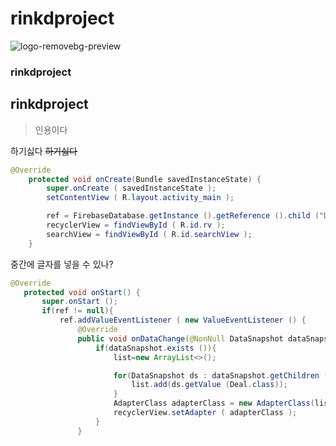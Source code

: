 # rinkdproject

![logo-removebg-preview](https://user-images.githubusercontent.com/62926717/85275378-376d1080-b4bb-11ea-8bf9-30b39bdbd201.png)


### rinkdproject
## rinkdproject

>인용이다

하기싫다 ~~하기싫다~~


```java    
@Override
    protected void onCreate(Bundle savedInstanceState) {
        super.onCreate ( savedInstanceState );
        setContentView ( R.layout.activity_main );

        ref = FirebaseDatabase.getInstance ().getReference ().child ("Deal").child ( "rana" );
        recyclerView = findViewById ( R.id.rv );
        searchView = findViewById ( R.id.searchView );
    }
 ```
 중간에 글자를 넣을 수 있나?
 
 ```java
 @Override
    protected void onStart() {
        super.onStart ();
        if(ref != null){
            ref.addValueEventListener ( new ValueEventListener () {
                @Override
                public void onDataChange(@NonNull DataSnapshot dataSnapshot) {
                    if(dataSnapshot.exists ()){
                        list=new ArrayList<>();

                        for(DataSnapshot ds : dataSnapshot.getChildren ()){
                            list.add(ds.getValue (Deal.class));
                        }
                        AdapterClass adapterClass = new AdapterClass(list);
                        recyclerView.setAdapter ( adapterClass );
                    }
                }
```
